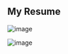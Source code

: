 ## My Resume

![image](https://github.com/alubin03/resume/assets/141780397/30665886-6f9d-4587-86d8-eebfac3ce18d)

![image](https://github.com/alubin03/resume/assets/141780397/d792f879-04ac-4617-8290-af5206e0e25d)
